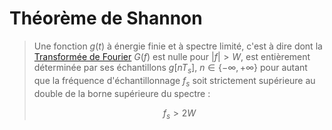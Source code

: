 # Théorème de Shannon

> Une fonction $g(t)$ à énergie finie et à spectre limité, c'est à dire dont la [Transformée de Fourier](Transformée%20de%20Fourier.md) $G(f)$ est nulle pour $|f|>W$, est entièrement déterminée par ses échantillons $g[nT_s]$, $n\in\{-\infty, +\infty\}$ pour autant que la fréquence d'échantillonnage $f_s$ soit strictement supérieure au double de la borne supérieure du spectre :
> 
> $$f_s > 2W$$

